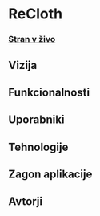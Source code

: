 # ReCloth
### [Stran v živo](https://recloth.netlify.app)
## Vizija
## Funkcionalnosti
## Uporabniki
## Tehnologije
## Zagon aplikacije
## Avtorji
